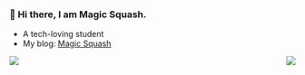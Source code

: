 ### 👋 Hi there, I am Magic Squash. 
- A tech-loving student
- My blog: [Magic Squash](https://stupeter12138.github.io/)

<img align="left" src="https://github-readme-stats.vercel.app/api?username=stuPETER12138&theme=buefy&show_icons=true" />

<img align="right" src="https://github-readme-stats.vercel.app/api/top-langs/?username=stuPETER12138&layout=compact" />

<!--
**stuPETER12138/stuPETER12138** is a ✨ _special_ ✨ repository because its `README.md` (this file) appears on your GitHub profile.

Here are some ideas to get you started:

- 🔭 I’m currently working on ...
- 🌱 I’m currently learning ...
- 👯 I’m looking to collaborate on ...
- 🤔 I’m looking for help with ...
- 💬 Ask me about ...
- 📫 How to reach me: ...
- 😄 Pronouns: ...
- ⚡ Fun fact: ...
-->

